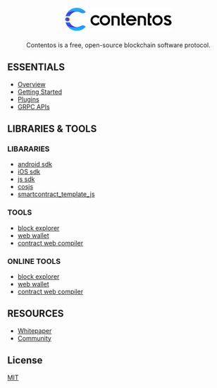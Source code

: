 <h2 align="center">
    <a href="https://contentos.io">
    <img alt="contentos" src="../_media/logo2.png">
    </a>
</h2>

<p align="center">
    Contentos is a free, open-source blockchain software protocol.
</p>

## ESSENTIALS

- [Overview](/en-us/overview.md)
- [Getting Started](/en-us/tutorial/)
- [Plugins](/en-us/plugins.md)
- [GRPC APIs](/en-us/apis.md)

## LIBRARIES & TOOLS

### LIBARARIES

- [android sdk](https://github.com/coschain/cos-android-sdk)
- [iOS sdk](https://github.com/coschain/cos-ios-sdk)
- [js sdk](https://github.com/coschain/cos-sdk-grpc-js)
- [cosjs](https://github.com/coschain/cosjs)
- [smartcontract_template_js](https://github.com/coschain/smartcontract_template_js)

### TOOLS

- [block explorer](https://github.com/coschain/block-explorer)
- [web wallet](https://github.com/coschain/cos-web-toolkit)
- [contract web compiler](https://github.com/coschain/WebAssemblyStudio)

### ONLINE TOOLS

- [block explorer](http://explorer.contentos.io/)
- [web wallet](https://testwallet.contentos.io)
- [contract web compiler](http://studio.contentos.io)

## RESOURCES

- [Whitepaper](https://www.contentos.io/subject/home/pdfs/white_paper_en.pdf)
- [Community](https://forum.contentos.io)


## License

[MIT](https://opensource.org/licenses/MIT)